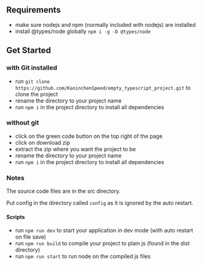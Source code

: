## Requirements

- make sure nodejs and npm (normally included with nodejs) are installed
- install @types/node globally `npm i -g -D @types/node`


## Get Started

### with Git installed

- run `git clone https://github.com/KaninchenSpeed/empty_typescript_project.git` to clone the project
- rename the directory to your project name
- run `npm i` in the project directory to install all dependencies


### without git

- click on the green code button on the top right of the page
- click on download zip
- extract the zip where you want the project to be
- rename the directory to your project name
- run `npm i` in the project directory to install all dependencies

### Notes

The source code files are in the src directory.

Put config in the directory called `config` as it is ignored by the auto restart.

#### Scripts
- run `npm run dev` to start your application in dev mode (with auto restart on file save)
- run `npm run build` to compile your project to plain js (found in the dist directory)
- run `npm run start` to run node on the compiled js files
